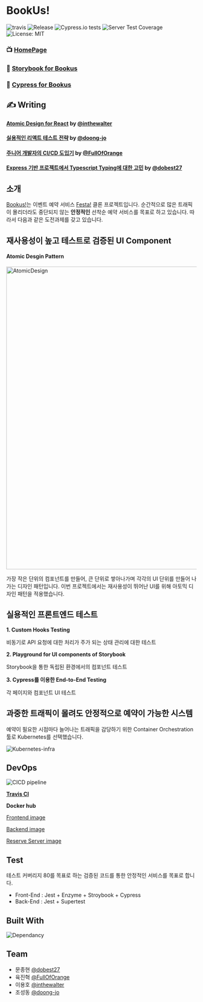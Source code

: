 <h1>BookUs!</h1>
<p>
    <img alt="travis" src="https://api.travis-ci.org/connect-foundation/2019-12.svg?branch=master" />
    <img alt="Release" src="https://img.shields.io/github/v/release/connect-foundation/2019-12" />
    <img alt="Cypress.io tests" src="https://img.shields.io/badge/cypress.io-tests-green.svg" />
    <img alt="Server Test Coverage" src="https://img.shields.io/badge/backend_coverage-85%25-success.svg" />
    <img alt="License: MIT" src="https://img.shields.io/badge/License-MIT-yellow.svg" />
</p>

### 📺 [HomePage](https://www.bookus.kr/)

### 📕 [Storybook for Bookus](https://storybook.bookus.kr/)

### 🌲 [Cypress for Bookus](https://dashboard.cypress.io/projects/wauqe2/runs)

## ✍️ Writing

#### [Atomic Design for React](https://medium.com/@inthewalter/atomic-design-for-react-514660f93ba?) by [@inthewalter](https://github.com/inthewalter)

#### [실용적인 리액트 테스트 전략](https://velog.io/@sdong001/%EC%8B%A4%EC%9A%A9%EC%A0%81%EC%9D%B8-%EB%A6%AC%EC%95%A1%ED%8A%B8-%ED%85%8C%EC%8A%A4%ED%8A%B8-%EC%A0%84%EB%9E%B5) by [@doong-jo](https://github.com/doong-jo)

#### [주니어 개발자의 CI/CD 도입기](https://velog.io/@jdd04026/%EC%A3%BC%EB%8B%88%EC%96%B4-%EA%B0%9C%EB%B0%9C%EC%9E%90%EC%9D%98-CICD-%EB%8F%84%EC%9E%85%EA%B8%B0-n6k3mkug47) by [@FullOfOrange](https://github.com/FullOfOrange)

#### [Express 기반 프로젝트에서 Typescript Typing에 대한 고민](https://medium.com/@dobest27/express-%EA%B8%B0%EB%B0%98-%ED%94%84%EB%A1%9C%EC%A0%9D%ED%8A%B8%EC%97%90%EC%84%9C-typescript-typing-%EC%97%90-%EB%8C%80%ED%95%9C-%EA%B3%A0%EB%AF%BC-cf282770595f) by [@dobest27](https://github.com/dobest27)

## 소개

[Bookus!](https://www.bookus.kr/)는 이벤트 예약 서비스 [Festa!](https://festa.io/) 클론 프로젝트입니다. 순간적으로 많은 트래픽이 몰리더라도 중단되지 않는 **안정적인** 선착순 예약 서비스를 목표로 하고 있습니다. 따라서 다음과 같은 도전과제를 갖고 있습니다.

## 재사용성이 높고 테스트로 검증된 UI Component

#### Atomic Desgin Pattern

<img width="800" alt="AtomicDesign" src="https://user-images.githubusercontent.com/10372359/71318965-3db60c00-24db-11ea-985f-ce8ea1168e9d.png">

가장 작은 단위의 컴포넌트를 만들어, 큰 단위로 쌓아나가며 각각의 UI 단위를 만들어 나가는 디자인 패턴입니다. 이번 프로젝트에서는 재사용성이 뛰어난 UI를 위해 아토믹 디자인 패턴을 적용했습니다.

## 실용적인 프론트엔드 테스트

**1. Custom Hooks Testing**

  비동기로 API 요청에 대한 처리가 주가 되는 상태 관리에 대한 테스트

**2. Playground for UI components of Storybook**

  Storybook을 통한 독립된 환경에서의 컴포넌트 테스트

**3. Cypress를 이용한 End-to-End Testing**

  각 페이지와 컴포넌트 UI 테스트

## 과중한 트래픽이 몰려도 안정적으로 예약이 가능한 시스템

예약이 필요한 시점마다 늘어나는 트래픽을 감당하기 위한 Container Orchestration 툴로 Kubernetes를 선택했습니다.

![Kubernetes-infra](https://user-images.githubusercontent.com/10372359/70730811-ff855380-1d48-11ea-96c7-b7ee207cf926.png)


## DevOps

![CICD pipeline](https://user-images.githubusercontent.com/10372359/70730814-00b68080-1d49-11ea-9fcf-d0251da08d0b.png)

**[Travis CI](https://travis-ci.org/connect-foundation/2019-12/)**

**Docker hub**

[Frontend image](https://hub.docker.com/repository/docker/jdd04026/bu-front)

[Backend image](https://hub.docker.com/repository/docker/jdd04026/bu-back)

[Reserve Server image](https://hub.docker.com/repository/docker/jdd04026/bu-reserve)

## Test

테스트 커버리지 80를 목표로 하는 검증된 코드를 통한 안정적인 서비스를 목표로 합니다.

- Front-End : Jest + Enzyme + Stroybook + Cypress
- Back-End : Jest + Supertest

## Built With

![Dependancy](https://user-images.githubusercontent.com/10372359/70730864-14fa7d80-1d49-11ea-959f-b981d8460d90.png)

## Team

- 문종현 [@dobest27](https://github.com/dobest27)
- 육진혁 [@FullOfOrange](https://github.com/FullOfOrange)
- 이용호 [@inthewalter](https://github.com/inthewalter)
- 조성동 [@doong-jo](https://github.com/doong-jo)
